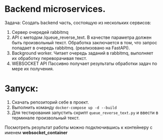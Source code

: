 # Backend microservices.
Задача: Создать backend часть, состоящую из нескольких сервисов:
1. Сервер очередей rabbitmq
2. API с методом /queue_reverse_text.
В качестве параметра должен быть произвольный текст.
Обработка заключается в том, что запрос попадает в очередь rabbitmq. (реализовано на FastAPI).
3. Background worker.
Читает очередь заданий в rabbitmq, выполняет их обработку переворачивая текст.
4. WEBSOCKET API Пассивно получает результаты обработки задач по мере их получения.
# Запуск:
1. Скачать репозиторий себе в проект.
2. Выполнить команду `docker-compose up -d --build`
3. Для тестирования запустить скрипт `queue_reverse_text.py` и ввести в терминале произвольный текст.

Посмотреть результат работы можно подключившись к контейнеру с именем **websocket_container**
